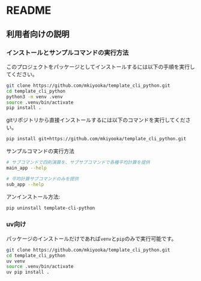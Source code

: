 # README

## 利用者向けの説明

### インストールとサンプルコマンドの実行方法

このプロジェクトをパッケージとしてインストールするには以下の手順を実行してください。

```sh
git clone https://github.com/mkiyooka/template_cli_python.git
cd template_cli_python
python3 -m venv .venv
source .venv/bin/activate
pip install .
```

gitリポジトリから直接インストールするには以下のコマンドを実行してください。

```sh
pip install git+https://github.com/mkiyooka/template_cli_python.git
```

サンプルコマンドの実行方法

```sh
# サブコマンドで四則演算を、サブサブコマンドで各種平均計算を提供
main_app --help
```

``` sh
# 平均計算サブコマンドのみを提供
sub_app --help
```

アンインストール方法:

```sh
pip uninstall template-cli-python
```

### uv向け

パッケージのインストールだけであれば`venv`と`pip`のみで実行可能です。

```sh
git clone https://github.com/mkiyooka/template_cli_python.git
cd template_cli_python
uv venv
source .venv/bin/activate
uv pip install .
```
